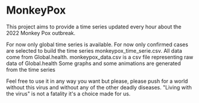 # MonkeyPox

This project aims to provide a time series updated every hour about the 2022 Monkey Pox outbreak.

For now only global time series is available. 
For now only confirmed cases are selected to build the time series monkeypox_time_serie.csv.
All data come from Global.health.
monkeypox_data.csv is a csv file representing raw data of Global.health
Some graphs and some animations are generated from the time series

Feel free to use it in any way you want but please, please push for a world without this virus and without any of the other deadly diseases. 
"Living with the virus" is not a fatality it's a choice made for us.
